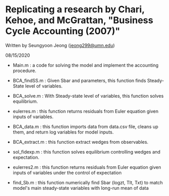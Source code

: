 
# Replicating a research by Chari, Kehoe, and McGrattan, "Business Cycle Accounting (2007)"

  Written by Seungyoon Jeong (jeong299@umn.edu)      
  				               
  08/15/2020					       



- Main.m : a code for solving the model and implement the accounting procedure.

- BCA_findSS.m : Given Sbar and parameters, this function finds Steady-State level of variables.

- BCA_solve.m : With Steady-state level of variables, this function solves equilibrium.
	 	
- eulerres.m : this function returns residuals from Euler equation given inputs of variables.

- BCA_data.m : this function imports data from data.csv file, cleans up them, and return log variables for model inputs.

- BCA_extract.m : this function extract wedges from observables.

- sol_fidexp.m : this function solves equilibrium controlling wedges and expectation.

- eulerres2.m : this function returns residuals from Euler equation given inputs of variables under the control of expectation

- find_Sb.m : this function numerically find Sbar (logzt, Tlt, Txt) to match model's main steady-state variables with long-run mean of data

